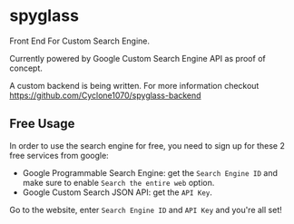# spyglass

Front End For Custom Search Engine.

Currently powered by Google Custom Search Engine API as proof of concept.

A custom backend is being written. For more information checkout https://github.com/Cyclone1070/spyglass-backend

## Free Usage

In order to use the search engine for free, you need to sign up for these 2 free services from google:

-   Google Programmable Search Engine: get the `Search Engine ID` and make sure to enable `Search the entire web` option.
-   Google Custom Search JSON API: get the `API Key`.

Go to the website, enter `Search Engine ID` and `API Key` and you're all set!

